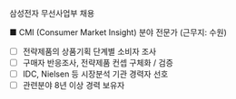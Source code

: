 

삼성전자 무선사업부 채용

■ CMI (Consumer Market Insight) 분야 전문가 (근무지: 수원)
- [ ] 전략제품의 상품기획 단계별 소비자 조사
- [ ] 구매자 반응조사, 전략제품 컨셉 구체화 / 검증
- [ ] IDC, Nielsen 등 시장분석 기관 경력자 선호
- [ ] 관련분야 8년 이상 경력 보유자
